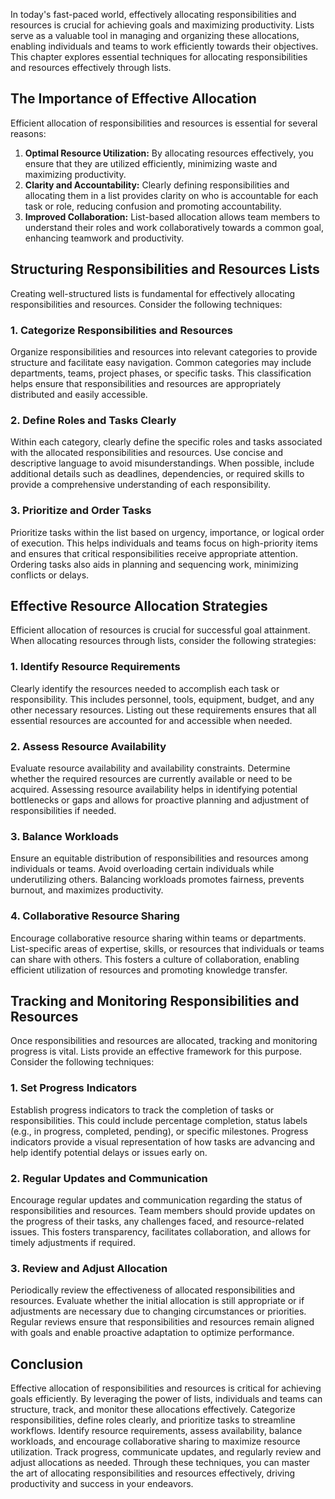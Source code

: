 
In today's fast-paced world, effectively allocating responsibilities and resources is crucial for achieving goals and maximizing productivity. Lists serve as a valuable tool in managing and organizing these allocations, enabling individuals and teams to work efficiently towards their objectives. This chapter explores essential techniques for allocating responsibilities and resources effectively through lists.

The Importance of Effective Allocation
--------------------------------------

Efficient allocation of responsibilities and resources is essential for several reasons:

1. **Optimal Resource Utilization:** By allocating resources effectively, you ensure that they are utilized efficiently, minimizing waste and maximizing productivity.
2. **Clarity and Accountability:** Clearly defining responsibilities and allocating them in a list provides clarity on who is accountable for each task or role, reducing confusion and promoting accountability.
3. **Improved Collaboration:** List-based allocation allows team members to understand their roles and work collaboratively towards a common goal, enhancing teamwork and productivity.

Structuring Responsibilities and Resources Lists
------------------------------------------------

Creating well-structured lists is fundamental for effectively allocating responsibilities and resources. Consider the following techniques:

### 1. Categorize Responsibilities and Resources

Organize responsibilities and resources into relevant categories to provide structure and facilitate easy navigation. Common categories may include departments, teams, project phases, or specific tasks. This classification helps ensure that responsibilities and resources are appropriately distributed and easily accessible.

### 2. Define Roles and Tasks Clearly

Within each category, clearly define the specific roles and tasks associated with the allocated responsibilities and resources. Use concise and descriptive language to avoid misunderstandings. When possible, include additional details such as deadlines, dependencies, or required skills to provide a comprehensive understanding of each responsibility.

### 3. Prioritize and Order Tasks

Prioritize tasks within the list based on urgency, importance, or logical order of execution. This helps individuals and teams focus on high-priority items and ensures that critical responsibilities receive appropriate attention. Ordering tasks also aids in planning and sequencing work, minimizing conflicts or delays.

Effective Resource Allocation Strategies
----------------------------------------

Efficient allocation of resources is crucial for successful goal attainment. When allocating resources through lists, consider the following strategies:

### 1. Identify Resource Requirements

Clearly identify the resources needed to accomplish each task or responsibility. This includes personnel, tools, equipment, budget, and any other necessary resources. Listing out these requirements ensures that all essential resources are accounted for and accessible when needed.

### 2. Assess Resource Availability

Evaluate resource availability and availability constraints. Determine whether the required resources are currently available or need to be acquired. Assessing resource availability helps in identifying potential bottlenecks or gaps and allows for proactive planning and adjustment of responsibilities if needed.

### 3. Balance Workloads

Ensure an equitable distribution of responsibilities and resources among individuals or teams. Avoid overloading certain individuals while underutilizing others. Balancing workloads promotes fairness, prevents burnout, and maximizes productivity.

### 4. Collaborative Resource Sharing

Encourage collaborative resource sharing within teams or departments. List-specific areas of expertise, skills, or resources that individuals or teams can share with others. This fosters a culture of collaboration, enabling efficient utilization of resources and promoting knowledge transfer.

Tracking and Monitoring Responsibilities and Resources
------------------------------------------------------

Once responsibilities and resources are allocated, tracking and monitoring progress is vital. Lists provide an effective framework for this purpose. Consider the following techniques:

### 1. Set Progress Indicators

Establish progress indicators to track the completion of tasks or responsibilities. This could include percentage completion, status labels (e.g., in progress, completed, pending), or specific milestones. Progress indicators provide a visual representation of how tasks are advancing and help identify potential delays or issues early on.

### 2. Regular Updates and Communication

Encourage regular updates and communication regarding the status of responsibilities and resources. Team members should provide updates on the progress of their tasks, any challenges faced, and resource-related issues. This fosters transparency, facilitates collaboration, and allows for timely adjustments if required.

### 3. Review and Adjust Allocation

Periodically review the effectiveness of allocated responsibilities and resources. Evaluate whether the initial allocation is still appropriate or if adjustments are necessary due to changing circumstances or priorities. Regular reviews ensure that responsibilities and resources remain aligned with goals and enable proactive adaptation to optimize performance.

Conclusion
----------

Effective allocation of responsibilities and resources is critical for achieving goals efficiently. By leveraging the power of lists, individuals and teams can structure, track, and monitor these allocations effectively. Categorize responsibilities, define roles clearly, and prioritize tasks to streamline workflows. Identify resource requirements, assess availability, balance workloads, and encourage collaborative sharing to maximize resource utilization. Track progress, communicate updates, and regularly review and adjust allocations as needed. Through these techniques, you can master the art of allocating responsibilities and resources effectively, driving productivity and success in your endeavors.
